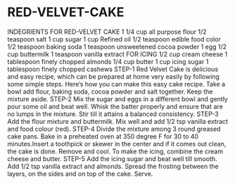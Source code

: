 # RED-VELVET-CAKE
INDEGRIENTS FOR RED-VELVET CAKE
1 1/4 cup all purpose flour
1/2 teaspoon salt
1 cup sugar
1 cup Refined oil
1/2 teaspoon edible food color
1/2 teaspoon baking soda
1 teaspoon unsweetened cocoa powder
1 egg
1/2 cup buttermilk
1 teaspoon vanilla extract
FOR ICING
1/2 cup cream cheese
1 tablespoon finely chopped almonds
1/4 cup butter
1 cup icing sugar
1 tablespoon finely chopped cashews
STEP-1
Red Velvet Cake is delicious and easy recipe, which can be prepared at home very easily by following some simple steps. Here’s how you can make this easy cake recipe. Take a bowl add flour, baking soda, cocoa powder and salt together. Keep the mixture aside.
STEP-2
Mix the sugar and eggs in a different bowl and gently pour some oil and beat well. Whisk the batter properly and ensure that are no lumps in the mixture. Stir till it attains a balanced consistency.
STEP-3
Add the flour mixture and buttermilk. Mix well and add 1/2 tsp vanilla extract and food colour (red).
STEP-4
Divide the mixture among 3 round greased cake pans. Bake in a preheated oven at 350 degree F for 30 to 40 minutes.Insert a toothpick or skewer in the center and if it comes out clean, the cake is done. Remove and cool. To make the icing, combine the cream cheese and butter.
STEP-5
Add the icing sugar and beat well till smooth. Add 1/2 tsp vanilla extract and almonds. Spread the frosting between the layers, on the sides and on top of the cake. Serve.
